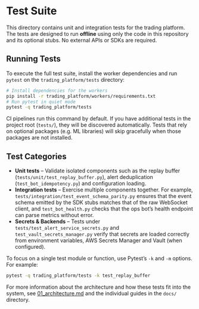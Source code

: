# Test Suite

This directory contains unit and integration tests for the trading platform.  The tests are designed to run **offline** using only the code in this repository and its optional stubs.  No external APIs or SDKs are required.

## Running Tests

To execute the full test suite, install the worker dependencies and run `pytest` on the `trading_platform/tests` directory:

```bash
# Install dependencies for the workers
pip install -r trading_platform/workers/requirements.txt
# Run pytest in quiet mode
pytest -q trading_platform/tests
```

CI pipelines run this command by default.  If you have additional tests in the project root (`tests/`), they will be discovered automatically.  Tests that rely on optional packages (e.g. ML libraries) will skip gracefully when those packages are not installed.

## Test Categories

* **Unit tests** – Validate isolated components such as the replay buffer (`tests/unit/test_replay_buffer.py`), alert deduplication (`test_bot_idempotency.py`) and configuration loading.
* **Integration tests** – Exercise multiple components together.  For example, `tests/integration/test_event_schema_parity.py` ensures that the event schema emitted by the SDK stubs matches that of the raw WebSocket client, and `test_bot_health.py` checks that the ops bot’s health endpoint can parse metrics without error.
* **Secrets & Backends** – Tests under `tests/test_alert_service_secrets.py` and `test_vault_secrets_manager.py` verify that secrets are loaded correctly from environment variables, AWS Secrets Manager and Vault (when configured).

To focus on a single test module or function, use Pytest’s `-k` and `-m` options.  For example:

```bash
pytest -q trading_platform/tests -k test_replay_buffer
```

For more information about the architecture and how these tests fit into the system, see [01_architecture.md](../docs/01_architecture.md) and the individual guides in the `docs/` directory.